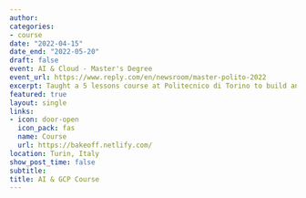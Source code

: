 ```yaml
---
author:
categories:
- course
date: "2022-04-15"
date_end: "2022-05-20"
draft: false
event: AI & Cloud - Master's Degree
event_url: https://www.reply.com/en/newsroom/master-polito-2022 
excerpt: Taught a 5 lessons course at Politecnico di Torino to build an image based search engine that exploits autoencoders, Vertex AI, Storage, and BigQuery.
featured: true
layout: single
links:
- icon: door-open
  icon_pack: fas
  name: Course
  url: https://bakeoff.netlify.com/
location: Turin, Italy
show_post_time: false
subtitle: 
title: AI & GCP Course
---
```


